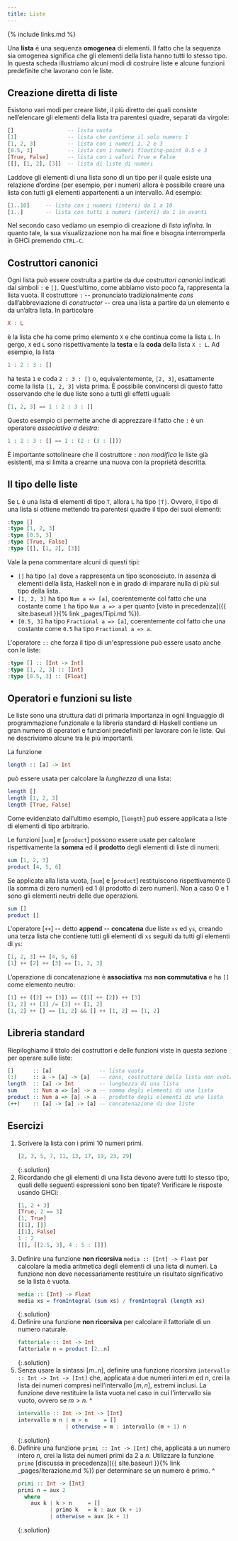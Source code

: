 ```yaml
---
title: Liste
---
```


{% include links.md %}

Una **lista** è una sequenza **omogenea** di elementi. Il fatto che
la sequenza sia omogenea significa che gli elementi della lista
hanno tutti lo stesso tipo. In questa scheda illustriamo alcuni modi
di costruire liste e alcune funzioni predefinite che lavorano con le
liste.

## Creazione diretta di liste

Esistono vari modi per creare liste, il più diretto dei quali
consiste nell’elencare gli elementi della lista tra parentesi
quadre, separati da virgole:

```haskell
[]                 -- lista vuota
[1]                -- lista che contiene il solo numero 1
[1, 2, 3]          -- lista con i numeri 1, 2 e 3
[0.5, 3]           -- lista con i numeri floating-point 0.5 e 3
[True, False]      -- lista con i valori True e False
[[], [1, 2], [3]]  -- lista di liste di numeri
```

Laddove gli elementi di una lista sono di un tipo per il quale
esiste una relazione d’ordine (per esempio, per i numeri) allora è
possibile creare una lista con tutti gli elementi appartenenti a un
intervallo. Ad esempio:

```haskell
[1..10]     -- lista con i numeri (interi) da 1 a 10
[1..]       -- lista con tutti i numeri (interi) da 1 in avanti
```

Nel secondo caso vediamo un esempio di creazione di *lista
infinita*. In quanto tale, la sua visualizzazione non ha mai fine e
bisogna interromperla in GHCi premendo `CTRL-C`.

## Costruttori canonici

Ogni lista può essere costruita a partire da due *costruttori
canonici* indicati dai simboli `:` e `[]`. Quest’ultimo, come
abbiamo visto poco fa, rappresenta la lista vuota. Il costruttore
`:` -- pronunciato tradizionalmente *cons* dall’abbreviazione di
*constructor* -- crea una lista a partire da un elemento e da
un’altra lista. In particolare

```haskell
X : L
```

è la lista che ha come primo elemento `X` e che continua come la
lista `L`. In gergo, `X` ed `L` sono rispettivamente la **testa**
e la **coda** della lista `X : L`. Ad esempio, la lista

```haskell
1 : 2 : 3 : []
```

ha testa `1` e coda `2 : 3 : []` o, equivalentemente, `[2, 3]`,
esattamente come la lista `[1, 2, 3]` vista prima. È possibile
convincersi di questo fatto osservando che le due liste sono a tutti
gli effetti uguali:

```haskell
[1, 2, 3] == 1 : 2 : 3 : []
```

Questo esempio ci permette anche di apprezzare il fatto che `:` è
un operatore *associativo a destra*:

```haskell
1 : 2 : 3 : [] == 1 : (2 : (3 : []))
```

È importante sottolineare che il costruttore `:` *non modifica* le
liste già esistenti, ma si limita a crearne una nuova con la
proprietà descritta.

## Il tipo delle liste

Se `L` è una lista di elementi di tipo `T`, allora `L` ha tipo
`[T]`. Ovvero, il tipo di una lista si ottiene mettendo tra
parentesi quadre il tipo dei suoi elementi:

``` haskell
:type []
:type [1, 2, 3]
:type [0.5, 3]
:type [True, False]
:type [[], [1, 2], [3]]
```

Vale la pena commentare alcuni di questi tipi:

* `[]` ha tipo `[a]` dove `a` rappresenta un tipo sconosciuto. In
  assenza di elementi della lista, Haskell non è in grado di
  imparare nulla di più sul tipo della lista.
* `[1, 2, 3]` ha tipo `Num a => [a]`, coerentemente col fatto che
  una costante come `1` ha tipo `Num a => a` per quanto [visto in
  precedenza]({{ site.baseurl }}{% link _pages/Tipi.md %}).
* `[0.5, 3]` ha tipo `Fractional a => [a]`, coerentemente col fatto
  che una costante come `0.5` ha tipo `Fractional a => a`.

L'operatore `::` che forza il tipo di un'espressione può essere
usato anche con le liste:

``` haskell
:type [] :: [Int -> Int]
:type [1, 2, 3] :: [Int]
:type [0.5, 3] :: [Float]
```

## Operatori e funzioni su liste

Le liste sono una struttura dati di primaria importanza in ogni
linguaggio di programmazione funzionale e la libreria standard di
Haskell contiene un gran numero di operatori e funzioni predefiniti
per lavorare con le liste. Qui ne descriviamo alcune tra le più
importanti.

La funzione

``` haskell
length :: [a] -> Int
```

può essere usata per calcolare la *lunghezza* di una lista:

```haskell
length []
length [1, 2, 3]
length [True, False]
```

Come evidenziato dall’ultimo esempio, [`length`] può essere applicata
a liste di elementi di tipo arbitrario.

<!-- Le funzioni `head` e `tail` restituiscono rispettivamente la testa e -->
<!-- la coda di una lista non vuota: -->

<!-- ``` haskell -->
<!-- head [1, 2, 3] -->
<!-- tail [1, 2, 3] -->
<!-- ``` -->

<!-- Se applicate alla lista vuota, `head` e `tail` causano il lancio di -->
<!-- un'eccezione. In altre parole, `head` e `tail` sono **funzioni -->
<!-- parziali** definite solo per alcuni elementi del loro dominio: -->

<!-- ``` haskell -->
<!-- head [] -->
<!-- tail [] -->
<!-- ``` -->

<!-- **Attenzione**: nella pratica è abbastanza raro usare le funzioni -->
<!-- `head` e `tail`. Vedremo in seguito un modo più dichiarativo e -->
<!-- robusto di accedere agli elementi di una lista esaminandone la -->
<!-- struttura. -->

Le funzioni [`sum`] e [`product`] possono essere usate per calcolare
rispettivamente la **somma** ed il **prodotto** degli elementi di
liste di numeri:

``` haskell
sum [1, 2, 3]
product [4, 5, 6]
```

Se applicate alla lista vuota, [`sum`] e [`product`] restituiscono
rispettivamente 0 (la somma di zero numeri) ed 1 (il prodotto di
zero numeri). Non a caso 0 e 1 sono gli elementi neutri delle due
operazioni.

``` haskell
sum []
product []
```

L'operatore [`++`] -- detto **append** -- **concatena** due liste `xs`
ed `ys`, creando una terza lista che contiene tutti gli elementi di
`xs` seguiti da tutti gli elementi di `ys`:

```haskell
[1, 2, 3] ++ [4, 5, 6]
[1] ++ [2] ++ [3] == [1, 2, 3]
```

L’operazione di concatenazione è **associativa** ma **non
commutativa** e ha `[]` come elemento neutro:

```haskell
[1] ++ ([2] ++ [3]) == ([1] ++ [2]) ++ [3]
[1, 2] ++ [3] /= [3] ++ [1, 2]
[1, 2] ++ [] == [1, 2] && [] ++ [1, 2] == [1, 2]
```

<!-- Infine, l’operatore `!!` può essere usato per leggere l’elemento che -->
<!-- si trova in una determinata posizione specificata tramite un -->
<!-- indice. Il primo elemento ha indice 0, il secondo elemento ha indice -->
<!-- 1, ecc: -->

<!-- ```haskell -->
<!-- [1, 2, 3] !! 0 -->
<!-- [1, 2, 3] !! 1 -->
<!-- [1, 2, 3] !! 3 -->
<!-- ``` -->

<!-- Nell’ultimo caso viene lanciata un'eccezione in quanto si tenta di -->
<!-- accedere al quarto elemento (quello con indice 3) in una lista che -->
<!-- ne contiene solo 3. -->

## Libreria standard

Riepiloghiamo il titolo dei costruttori e delle funzioni viste in
questa sezione per operare sulle liste:

``` haskell
[]      :: [a]               -- lista vuota
(:)     :: a -> [a] -> [a]   -- cons, costruttore della lista non vuota
length  :: [a] -> Int        -- lunghezza di una lista
sum     :: Num a => [a] -> a -- somma degli elementi di una lista
product :: Num a => [a] -> a -- prodotto degli elementi di una lista
(++)    :: [a] -> [a] -> [a] -- concatenazione di due liste
```

## Esercizi

1. Scrivere la lista con i primi 10 numeri primi.
   ```haskell
   [2, 3, 5, 7, 11, 13, 17, 19, 23, 29]
   ```
   {:.solution}
2. Ricordando che gli elementi di una lista devono avere tutti lo
   stesso tipo, quali delle seguenti espressioni sono ben tipate?
   Verificare le risposte usando GHCi:
   ```haskell
   [1, 2 + 3]
   [True, 2 == 3]
   [1, True]
   [[1], []]
   [[1], False]
   1 : 2
   [[], [[2.5, 3], 4 : 5 : []]]
   ```
3. Definire una funzione **non ricorsiva** `media :: [Int] -> Float`
   per calcolare la media aritmetica degli elementi di una lista di
   numeri. La funzione non deve necessariamente restituire un
   risultato significativo se la lista è vuota.
   ```haskell
   media :: [Int] -> Float
   media xs = fromIntegral (sum xs) / fromIntegral (length xs)
   ```
   {:.solution}
4. Definire una funzione **non ricorsiva** per calcolare il
   fattoriale di un numero naturale.
   ```haskell
   fattoriale :: Int -> Int
   fattoriale n = product [2..n]
   ```
   {:.solution}
5. Senza usare la sintassi $[m..n]$, definire una funzione ricorsiva
   `intervallo :: Int -> Int -> [Int]` che, applicata a due numeri
   interi $m$ ed $n$, crei la lista dei numeri compresi
   nell'intervallo $[m,n]$, estremi inclusi. La funzione deve
   restituire la lista vuota nel caso in cui l'intervallo sia vuoto,
   ovvero se $m > n$.
   ^
   ```haskell
   intervallo :: Int -> Int -> [Int]
   intervallo m n | m > n     = []
                  | otherwise = m : intervallo (m + 1) n
   ```
   {:.solution}
6. Definire una funzione `primi :: Int -> [Int]` che, applicata a un
   numero intero $n$, crei la lista dei numeri primi da 2 a
   $n$. Utilizzare la funzione `primo` [discussa in precedenza]({{
   site.baseurl }}{% link _pages/Iterazione.md %}) per determinare
   se un numero è primo.
   ^
   ```haskell
   primi :: Int -> [Int]
   primi n = aux 2
     where
	   aux k | k > n     = []
	         | primo k   = k : aux (k + 1)
             | otherwise = aux (k + 1)
   ```
   {:.solution}
